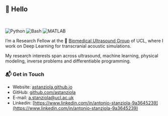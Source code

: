## 👋 Hello 

<br/>

![Python](https://img.shields.io/badge/Python-Expert-green)
![Bash](https://img.shields.io/badge/Bash-Intermediate-yellow)
![MATLAB](https://img.shields.io/badge/MATLAB-Expert-green)

I’m a Research Fellow at the 🐛 [Biomedical Ultrasound Group](https://bug.medphys.ucl.ac.uk) of UCL, where I work on Deep Learning for transcranial acoustic simulations. 

My research interests span across ultrasound, machine learning, physical modeling, inverse problems and differentiable programming.

### 📬 Get in Touch

- Website: [astanziola.github.io](https://astanziola.github.io)
- GitHub: [github.com/astanziola](github.com/astanziola)
- E-mail: [a.stanziola@ucl.ac.uk](a.stanziola@ucl.ac.uk)
- Linkedin: [https://www.linkedin.com/in/antonio-stanziola-9a3645239](https://www.linkedin.com/in/antonio-stanziola-9a3645239)
